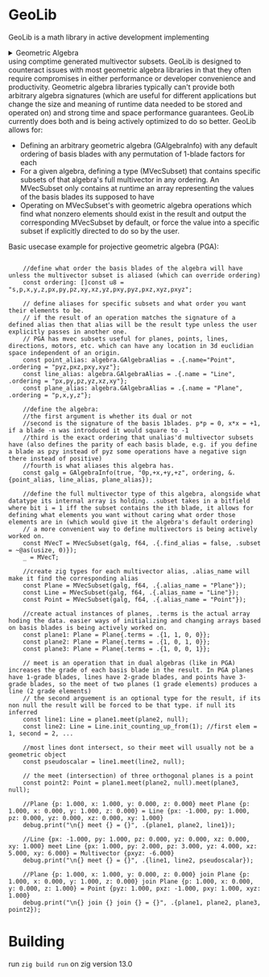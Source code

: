 
# GeoLib
GeoLib is a math library in active development implementing<details><summary> Geometric Algebra </summary>
[Geometric algebra](https://www.wikipedia.com/wiki/geometric_algebra) is similar to linear algebra except basis vectors can be multiplied together to produce higher dimensional vectors called blades. An "algebra" or "algebra signature" is the result of n separate basis vectors which combine into 2^n total graded (the grade of a blade being its dimensionality) basis blades each of grades 0 to n (e.g. an algebra with input basis vectors x and y has the basis blades: scalar (grade 0), x (grade 1), y (grade 1), and xy (grade 2)). An element of a geometric algebra is called a multivector, which much like how a vector is the sum of multiples of its vector spaces basis vectors, a multivector is the sum of multiples of its geometric algebras basis blades. Each algebra with a given signature (p basis blades squaring to +1, q squaring to -1, r squaring to 0) has one full multivector with all 2^(n=p+q+r) elements. Yet the full multivector is rarely useful, oftentimes specific subsets (containing only some of the blades) of the full multivector holds properties we deem useful. For example in [Projective Geometric Algera](https://www.wikipedia.com/wiki/plane-based_geometric_algebra), you can represent any plane in 3d space in any position with only the e0, e1, e2, and e3 basis blades and you can represent any line in 3d space (also in any position) with the e01, e02, e03, e12, e23, and e13 blades. 
</details>using comptime generated multivector subsets. GeoLib is designed to counteract issues with most geometric algebra libraries in that they often require compromises in either performance or developer convenience and productivity. Geometric algebra libraries typically can't provide both arbitrary algebra signatures (which are useful for different applications but change the size and meaning of runtime data needed to be stored and operated on) and strong time and space performance guarantees. GeoLib currently does both and is being actively optimized to do so better. GeoLib allows for:

* Defining an arbitrary geometric algebra (GAlgebraInfo) with any default ordering of basis blades with any permutation of 1-blade factors for each 
* For a given algebra, defining a type (MVecSubset) that contains specific subsets of that algebra's full multivector in any ordering. An MVecSubset only contains at runtime an array representing the values of the basis blades its supposed to have
* Operating on MVecSubset's with geometric algebra operations which find what nonzero elements should exist in the result and output the corresponding MVecSubset by default, or force the value into a specific subset if explicitly directed to do so by the user. 

Basic usecase example for projective geometric algebra (PGA):
```zig

    //define what order the basis blades of the algebra will have unless the multivector subset is aliased (which can override ordering)
    const ordering: []const u8 = "s,p,x,y,z,px,py,pz,xy,xz,yz,pxy,pyz,pxz,xyz,pxyz";

    // define aliases for specific subsets and what order you want their elements to be. 
    // if the result of an operation matches the signature of a defined alias then that alias will be the result type unless the user explicitly passes in another one.
    // PGA has mvec subsets useful for planes, points, lines, directions, motors, etc. which can have any location in 3d euclidian space independent of an origin.
    const point_alias: algebra.GAlgebraAlias = .{.name="Point", .ordering = "pyz,pxz,pxy,xyz"};
    const line_alias: algebra.GAlgebraAlias = .{.name = "Line", .ordering = "px,py,pz,yz,xz,xy"};
    const plane_alias: algebra.GAlgebraAlias = .{.name = "Plane", .ordering = "p,x,y,z"};

    //define the algebra:
    //the first argument is whether its dual or not
    //second is the signature of the basis 1blades. p*p = 0, x*x = +1, if a blade -n was introduced it would square to -1
    //third is the exact ordering that unalias'd multivector subsets have (also defines the parity of each basis blade, e.g. if you define a blade as pzy instead of pyz some operations have a negative sign there instead of positive)
    //fourth is what aliases this algebra has.
    const galg = GAlgebraInfo(true, "0p,+x,+y,+z", ordering, &.{point_alias, line_alias, plane_alias});

    //define the full multivector type of this algebra, alongside what datatype its internal array is holding. .subset takes in a bitfield where bit i = 1 iff the subset contains the ith blade, it allows for defining what elements you want without caring what order those elements are in (which would give it the algebra's default ordering)
    // a more convenient way to define multivectors is being actively worked on. 
    const MVecT = MVecSubset(galg, f64, .{.find_alias = false, .subset = ~@as(usize, 0)});
    _ = MVecT;

    //create zig types for each multivector alias, .alias_name will make it find the corresponding alias
    const Plane = MVecSubset(galg, f64, .{.alias_name = "Plane"});
    const Line = MVecSubset(galg, f64, .{.alias_name = "Line"});
    const Point = MVecSubset(galg, f64, .{.alias_name = "Point"});

    //create actual instances of planes, .terms is the actual array hoding the data. easier ways of initializing and changing arrays based on basis blades is being actively worked on.
    const plane1: Plane = Plane{.terms = .{1, 1, 0, 0}};
    const plane2: Plane = Plane{.terms = .{1, 0, 1, 0}};
    const plane3: Plane = Plane{.terms = .{1, 0, 0, 1}};

    // meet is an operation that in dual algebras (like in PGA) increases the grade of each basis blade in the result. In PGA planes have 1-grade blades, lines have 2-grade blades, and points have 3-grade blades, so the meet of two planes (1 grade elements) produces a line (2 grade elements)
    // the second arguement is an optional type for the result, if its non null the result will be forced to be that type. if null its inferred
    const line1: Line = plane1.meet(plane2, null);
    const line2: Line = Line.init_counting_up_from(1); //first elem = 1, second = 2, ...

    //most lines dont intersect, so their meet will usually not be a geometric object
    const pseudoscalar = line1.meet(line2, null);

    // the meet (intersection) of three orthogonal planes is a point
    const point2: Point = plane1.meet(plane2, null).meet(plane3, null);

    //Plane {p: 1.000, x: 1.000, y: 0.000, z: 0.000} meet Plane {p: 1.000, x: 0.000, y: 1.000, z: 0.000} = Line {px: -1.000, py: 1.000, pz: 0.000, yz: 0.000, xz: 0.000, xy: 1.000}
    debug.print("\n{} meet {} = {}", .{plane1, plane2, line1});

    //Line {px: -1.000, py: 1.000, pz: 0.000, yz: 0.000, xz: 0.000, xy: 1.000} meet Line {px: 1.000, py: 2.000, pz: 3.000, yz: 4.000, xz: 5.000, xy: 6.000} = Multivector {pxyz: -6.000}
    debug.print("\n{} meet {} = {}", .{line1, line2, pseudoscalar});

    //Plane {p: 1.000, x: 1.000, y: 0.000, z: 0.000} join Plane {p: 1.000, x: 0.000, y: 1.000, z: 0.000} join Plane {p: 1.000, x: 0.000, y: 0.000, z: 1.000} = Point {pyz: 1.000, pxz: -1.000, pxy: 1.000, xyz: 1.000}
    debug.print("\n{} join {} join {} = {}", .{plane1, plane2, plane3, point2});
```

# Building
run `zig build run` on zig version 13.0
